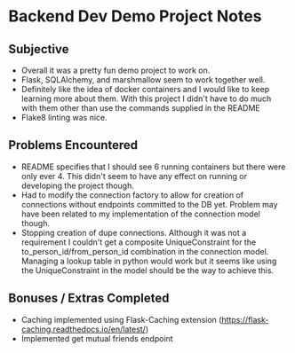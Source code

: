 #  Backend Dev Demo Project Notes

## Subjective
* Overall it was a pretty fun demo project to work on. 
* Flask, SQLAlchemy, and marshmallow seem to work together well.
* Definitely like the idea of docker containers and I would like to keep learning more about them. With this project I didn't have to do much with them other than use the commands supplied in the README
* Flake8 linting was nice. 

## Problems Encountered
* README specifies that I should see 6 running containers but there were only ever 4. This didn't seem to have any effect on running or developing the project though.
* Had to modify the connection factory to allow for creation of connections without endpoints committed to the DB yet. Problem may have been related to my implementation of the connection model though.
* Stopping creation of dupe connections. Although it was not a requirement I couldn't get a composite UniqueConstraint for the to_person_id/from_person_id combination in the connection model. Managing a lookup table in python would work but it seems like using the UniqueConstraint in the model should be the way to achieve this.

## Bonuses / Extras Completed
* Caching implemented using Flask-Caching extension (https://flask-caching.readthedocs.io/en/latest/)
* Implemented get mutual friends endpoint
